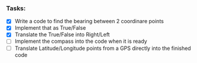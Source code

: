### Tasks: 
- [x] Write a code to find the bearing between 2 coordinare points
- [X] Implement that as True/False
- [X] Translate the True/False into Right/Left
- [ ] Implement the compass into the code when it is ready
- [ ] Translate Latitude/Longitude points from a GPS directly into the finished code
